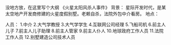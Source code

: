 没地方放，在这里写个大纲
《火星太阳风杀人事件》
背景：
    星际开发时代，是某太空地产开发商修建的火星度假别墅。老赖自杀，法院外包中介看房。
地点：

人员：
    1.中介
    2.大气学教授
    3.大气学学生
    4.互联网公司经理
    5.飞船司机
    6.前主人儿子
    7.前主人儿子助理
    8.前主人管家
    9.前主人仆人
    10.地球政府工作人员
    11.法院工作人员
    12.别墅建造公司技术人员
